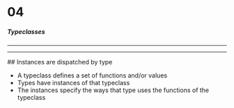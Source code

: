 # 04
##### Typeclasses

<hr><hr>
## Instances are dispatched by type
</br>

- A typeclass defines a set of functions and/or values
- Types have instances of that typeclass
- The instances specify the ways that type uses the functions of the typeclass
